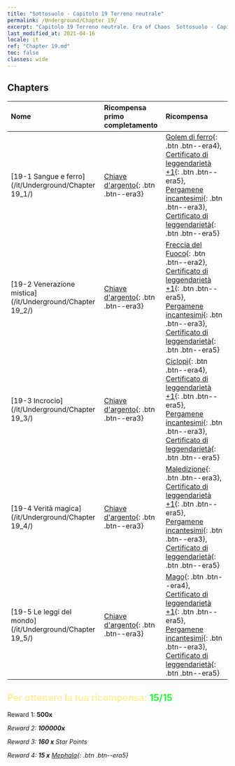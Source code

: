 ```yaml
---
title: "Sottosuolo - Capitolo 19 Terreno neutrale"
permalink: /Underground/Chapter 19/
excerpt: "Capitolo 19 Terreno neutrale. Era of Chaos  Sottosuolo - Capitolo 19. Terreno neutrale"
last_modified_at: 2021-04-16
locale: it
ref: "Chapter 19.md"
toc: false
classes: wide
---
```


## Chapters

  | Nome |  Ricompensa primo completamento | Ricompensa |
  |:------------|:------------|:------------| 
  | [19-1 Sangue e ferro](/it/Underground/Chapter 19_1/) | [Chiave d'argento](/it/Items/con_693/){: .btn .btn--era3} | [Golem di ferro](/it/Items/unt_237/){: .btn .btn--era4}, [Certificato di leggendarietà +1](/it/Items/mat_74/){: .btn .btn--era5}, [Pergamene incantesimi](/it/Items/con_694/){: .btn .btn--era3}, [Certificato di leggendarietà](/it/Items/mat_67/){: .btn .btn--era5} |
  | [19-2 Venerazione mistica](/it/Underground/Chapter 19_2/) | [Chiave d'argento](/it/Items/con_693/){: .btn .btn--era3} | [Freccia del Fuoco](/it/Items/her_413/){: .btn .btn--era2}, [Certificato di leggendarietà +1](/it/Items/mat_74/){: .btn .btn--era5}, [Pergamene incantesimi](/it/Items/con_694/){: .btn .btn--era3}, [Certificato di leggendarietà](/it/Items/mat_67/){: .btn .btn--era5} |
  | [19-3 Incrocio](/it/Underground/Chapter 19_3/) | [Chiave d'argento](/it/Items/con_693/){: .btn .btn--era3} | [Ciclopi](/it/Items/unt_222/){: .btn .btn--era4}, [Certificato di leggendarietà +1](/it/Items/mat_74/){: .btn .btn--era5}, [Pergamene incantesimi](/it/Items/con_694/){: .btn .btn--era3}, [Certificato di leggendarietà](/it/Items/mat_67/){: .btn .btn--era5} |
  | [19-4 Verità magica](/it/Underground/Chapter 19_4/) | [Chiave d'argento](/it/Items/con_693/){: .btn .btn--era3} | [Maledizione](/it/Items/her_410/){: .btn .btn--era3}, [Certificato di leggendarietà +1](/it/Items/mat_74/){: .btn .btn--era5}, [Pergamene incantesimi](/it/Items/con_694/){: .btn .btn--era3}, [Certificato di leggendarietà](/it/Items/mat_67/){: .btn .btn--era5} |
  | [19-5 Le leggi del mondo](/it/Underground/Chapter 19_5/) | [Chiave d'argento](/it/Items/con_693/){: .btn .btn--era3} | [Mago](/it/Items/unt_238/){: .btn .btn--era4}, [Certificato di leggendarietà +1](/it/Items/mat_74/){: .btn .btn--era5}, [Pergamene incantesimi](/it/Items/con_694/){: .btn .btn--era3}, [Certificato di leggendarietà](/it/Items/mat_67/){: .btn .btn--era5} |


## <span style="color: #ffeea0">Per ottenere la tua ricompensa: </span><span style="color: #27f73a">15/15</span>

 Reward 1:  **500x** <i class="fas fa-gem"/>

 Reward 2:  **100000x** <i class="fas fa-coins"/>

 Reward 3: **160 x** Star Points

 Reward 4: **15 x** [Mephala](/it/Items/her_367/){: .btn .btn--era5}

